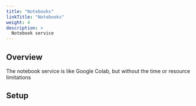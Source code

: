 ```yaml
---
title: "Notebooks"
linkTitle: "Notebooks"
weight: 4
description: >
  Notebook service
---
```


## Overview

The notebook service is like Google Colab, but without the time or resource limitations

## Setup